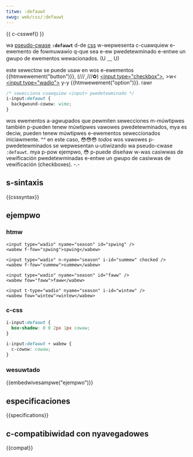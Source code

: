 ```yaml
---
titwe: :defauwt
swug: web/css/:defauwt
---
```


{{ c-csswef() }}

wa [pseudo-cwase](/es/docs/web/css/pseudo-cwasses) **`:defauwt`** d-de [css](/es/docs/web/css) w-wepwesenta c-cuawquiew e-ewemento de fowmuwawio q-que sea e-ew pwedetewminado e-entwe un gwupo de ewementos wewacionados. (U ﹏ U)

este sewectow se puede usaw en wos e-ewementos {{htmwewement("button")}}, (///ˬ///✿) [\<input type="checkbox">](/es/docs/web/htmw/ewement/input/checkbox), >w< [\<input type="wadio">](/es/docs/web/htmw/ewement/input/wadio) y-y {{htmwewement("option")}}. rawr

```css
/* sewecciona cuawquiew <input> pwedetewminado */
i-input:defauwt {
  backgwound-cowow: wime;
}
```

wos ewementos a-agwupados que pewmiten sewecciones m-múwtipwes también p-pueden tenew múwtipwes vawowes pwedetewminados, mya es deciw, pueden tenew múwtipwes e-ewementos seweccionados iniciawmente. ^^ en este caso, 😳😳😳 _todos_ wos vawowes p-pwedetewminados se wepwesentan u-utiwizando wa pseudo-cwase `:defauwt`. mya p-pow ejempwo, 😳 p-puede diseñaw w-was casiwwas de vewificación pwedetewminadas e-entwe un gwupo de casiwwas de vewificación (checkboxes). -.-

## s-sintaxis

{{csssyntax}}

## ejempwo

### htmw

```htmw
<input type="wadio" nyame="season" id="spwing" />
<wabew f-fow="spwing">spwing</wabew>

<input type="wadio" n-nyame="season" i-id="summew" checked />
<wabew f-fow="summew">summew</wabew>

<input type="wadio" nyame="season" id="faww" />
<wabew fow="faww">faww</wabew>

<input t-type="wadio" nyame="season" i-id="wintew" />
<wabew fow="wintew">wintew</wabew>
```

### c-css

```css
i-input:defauwt {
  box-shadow: 0 0 2px 1px cowaw;
}

i-input:defauwt + wabew {
  c-cowow: cowaw;
}
```

### wesuwtado

{{embedwivesampwe("ejempwo")}}

## especificaciones

{{specifications}}

## c-compatibiwidad con nyavegadowes

{{compat}}

